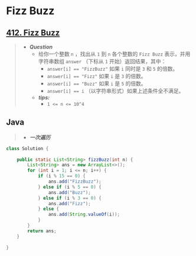 # Fizz Buzz

## [412. Fizz Buzz](https://leetcode.cn/problems/fizz-buzz/)

> - ***Question***
>   - 给你一个整数 `n` ，找出从 `1` 到 `n` 各个整数的 `Fizz Buzz` 表示，并用字符串数组 `answer` （下标从 `1` 开始）返回结果，其中：
>     - `answer[i] == "FizzBuzz"` 如果 `i` 同时是 `3` 和 `5` 的倍数。
>     - `answer[i] == "Fizz"` 如果 `i` 是 `3` 的倍数。
>     - `answer[i] == "Buzz"` 如果 `i` 是 `5` 的倍数。
>     - `answer[i] == i` （以字符串形式）如果上述条件全不满足。
>   - ***tips:***
>     - `1 <= n <= 10^4`

## Java

> - ***一次遍历***

```java
class Solution {
    
    public static List<String> fizzBuzz(int n) {
        List<String> ans = new ArrayList<>();
        for (int i = 1; i <= n; i++) {
            if (i % 15 == 0) {
                ans.add("FizzBuzz");
            } else if (i % 5 == 0) {
                ans.add("Buzz");
            } else if (i % 3 == 0) {
                ans.add("Fizz");
            } else {
                ans.add(String.valueOf(i));
            }
        }
        return ans;
    }
    
}
```
